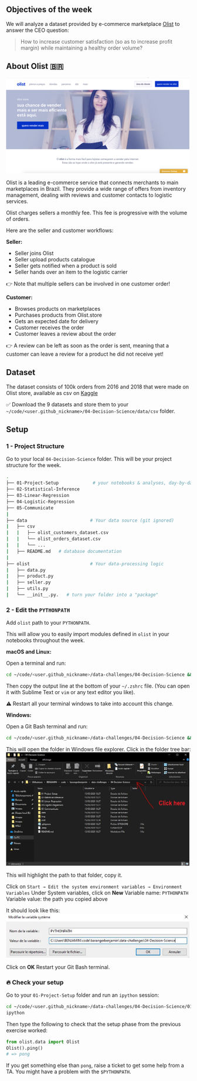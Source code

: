 ## Objectives of the week

We will analyze a dataset provided by e-commerce marketplace [Olist](https://www.olist.com) to answer the CEO question:

> How to increase customer satisfaction (so as to increase profit margin) while maintaining a healthy order volume?

## About Olist 🇧🇷

<img src="https://raw.githubusercontent.com/lewagon/data-images/master/best-practices/olist.png" width="500"/>

Olist is a leading e-commerce service that connects merchants to main marketplaces in Brazil. They provide a wide range of offers from inventory management, dealing with reviews and customer contacts to logistic services.

Olist charges sellers a monthly fee. This fee is progressive with the volume of orders.

Here are the seller and customer workflows:

**Seller:**

- Seller joins Olist
- Seller upload products catalogue
- Seller gets notified when a product is sold
- Seller hands over an item to the logistic carrier

👉 Note that multiple sellers can be involved in one customer order!

**Customer:**

- Browses products on marketplaces
- Purchases products from Olist.store
- Gets an expected date for delivery
- Customer receives the order
- Customer leaves a review about the order

👉 A review can be left as soon as the order is sent, meaning that a customer can leave a review for a product he did not receive yet!

## Dataset

The dataset consists of 100k orders from 2016 and 2018 that were made on Olist store, available as csv on [Kaggle](https://www.kaggle.com/olistbr/brazilian-ecommerce)

✅ Download the 9 datasets and store them to your `~/code/<user.github_nickname>/04-Decision-Science/data/csv` folder.

## Setup

### 1 - Project Structure
Go to your local `04-Decision-Science` folder.
This will be your project structure for the week.

```bash
.
├── 01-Project-Setup             # your notebooks & analyses, day-by-day
├── 02-Statistical-Inference
├── 03-Linear-Regression
├── 04-Logistic-Regression
├── 05-Communicate
|
├── data                        # Your data source (git ignored)
|   ├── csv
|   |   ├── olist_customers_dataset.csv
|   |   └── olist_orders_dataset.csv
|   |   └── ...
|   ├── README.md   # database documentation
|
├── olist                       # Your data-processing logic
|   ├── data.py
|   ├── product.py
|   ├── seller.py
|   ├── utils.py
|   └── __init__.py.   # turn your folder into a "package"
```

### 2 - Edit the `PYTHONPATH`

Add `olist` path to your `PYTHONPATH`.

This will allow you to easily import modules defined in `olist` in your notebooks throughout the week.

**macOS and Linux:**

Open a terminal and run:
```bash
cd ~/code/<user.github_nickname>/data-challenges/04-Decision-Science && echo "export PYTHONPATH=\"$(pwd):\$PYTHONPATH\""
```

Then copy the output line at the bottom of your `~/.zshrc` file. (You can open it with Sublime Text or `vim` or any text editor you like).

⚠️ Restart all your terminal windows to take into account this change.

**Windows:**

Open a Git Bash terminal and run:
```bash
cd ~/code/<user.github_nickname>/data-challenges/04-Decision-Science && explorer.exe .
```
This will open the folder in Windows file explorer.
Click in the folder tree bar:
<img src="https://raw.githubusercontent.com/lewagon/data-images/master/decision-science/pythonpath.jpg" width="500"/>

This will highlight the path to that folder, copy it.

Click on `Start → Edit the system environment variables → Environment Variables`
Under System variables, click on **New**
    Variable name: `PYTHONPATH`
    Variable value: the path you copied above

It should look like this:
<img src="https://raw.githubusercontent.com/lewagon/data-images/master/decision-science/pythonpath_var.jpg" width="500"/>

Click on **OK**
Restart your Git Bash terminal.

### 🔥 Check your setup

Go to your `01-Project-Setup` folder and run an `ipython` session:

```bash
cd ~/code/<user.github_nickname>/data-challenges/04-Decision-Science/01-Project-Setup
ipython
```

Then type the following to check that the setup phase from the previous exercise worked:

```python
from olist.data import Olist
Olist().ping()
# => pong
```

If you get something else than `pong`, raise a ticket to get some help from a TA. You might have a problem with the `$PYTHONPATH`.

